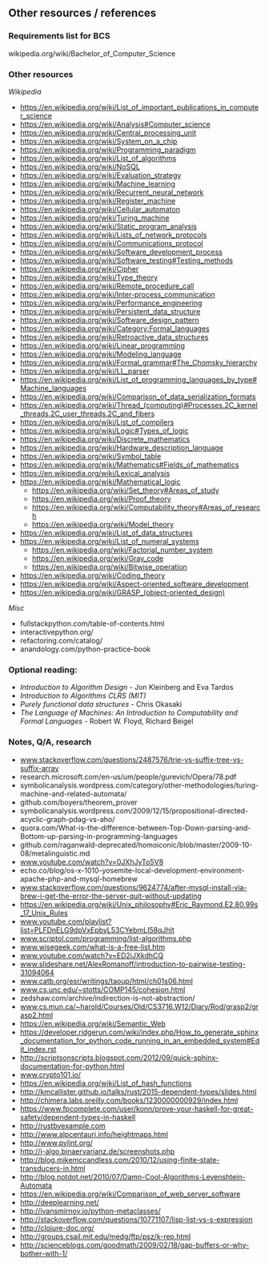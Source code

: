 ## Other resources / references

### Requirements list for BCS
wikipedia.org/wiki/Bachelor_of_Computer_Science

### Other resources

*Wikipedia*
+ https://en.wikipedia.org/wiki/List_of_important_publications_in_computer_science
+ https://en.wikipedia.org/wiki/Analysis#Computer_science
+ https://en.wikipedia.org/wiki/Central_processing_unit
+ https://en.wikipedia.org/wiki/System_on_a_chip
+ https://en.wikipedia.org/wiki/Programming_paradigm
+ https://en.wikipedia.org/wiki/List_of_algorithms
+ https://en.wikipedia.org/wiki/NoSQL
+ https://en.wikipedia.org/wiki/Evaluation_strategy
+ https://en.wikipedia.org/wiki/Machine_learning
+ https://en.wikipedia.org/wiki/Recurrent_neural_network
+ https://en.wikipedia.org/wiki/Register_machine
+ https://en.wikipedia.org/wiki/Cellular_automaton
+ https://en.wikipedia.org/wiki/Turing_machine
+ https://en.wikipedia.org/wiki/Static_program_analysis
+ https://en.wikipedia.org/wiki/Lists_of_network_protocols
+ https://en.wikipedia.org/wiki/Communications_protocol
+ https://en.wikipedia.org/wiki/Software_development_process
+ https://en.wikipedia.org/wiki/Software_testing#Testing_methods
+ https://en.wikipedia.org/wiki/Cipher
+ https://en.wikipedia.org/wiki/Type_theory
+ https://en.wikipedia.org/wiki/Remote_procedure_call
+ https://en.wikipedia.org/wiki/Inter-process_communication
+ https://en.wikipedia.org/wiki/Performance_engineering
+ https://en.wikipedia.org/wiki/Persistent_data_structure
+ https://en.wikipedia.org/wiki/Software_design_pattern
+ https://en.wikipedia.org/wiki/Category:Formal_languages
+ https://en.wikipedia.org/wiki/Retroactive_data_structures
+ https://en.wikipedia.org/wiki/Linear_programming
+ https://en.wikipedia.org/wiki/Modeling_language
+ https://en.wikipedia.org/wiki/Formal_grammar#The_Chomsky_hierarchy
+ https://en.wikipedia.org/wiki/LL_parser
+ https://en.wikipedia.org/wiki/List_of_programming_languages_by_type#Machine_languages
+ https://en.wikipedia.org/wiki/Comparison_of_data_serialization_formats
+ https://en.wikipedia.org/wiki/Thread_(computing)#Processes.2C_kernel_threads.2C_user_threads.2C_and_fibers
+ https://en.wikipedia.org/wiki/List_of_compilers
+ https://en.wikipedia.org/wiki/Logic#Types_of_logic
+ https://en.wikipedia.org/wiki/Discrete_mathematics
+ https://en.wikipedia.org/wiki/Hardware_description_language
+ https://en.wikipedia.org/wiki/Symbol_table
+ https://en.wikipedia.org/wiki/Mathematics#Fields_of_mathematics
+ https://en.wikipedia.org/wiki/Lexical_analysis
+ https://en.wikipedia.org/wiki/Mathematical_logic
  + https://en.wikipedia.org/wiki/Set_theory#Areas_of_study
  + https://en.wikipedia.org/wiki/Proof_theory
  + https://en.wikipedia.org/wiki/Computability_theory#Areas_of_research
  + https://en.wikipedia.org/wiki/Model_theory
+ https://en.wikipedia.org/wiki/List_of_data_structures
+ https://en.wikipedia.org/wiki/List_of_numeral_systems
  + https://en.wikipedia.org/wiki/Factorial_number_system
  + https://en.wikipedia.org/wiki/Gray_code
  + https://en.wikipedia.org/wiki/Bitwise_operation
+ https://en.wikipedia.org/wiki/Coding_theory
+ https://en.wikipedia.org/wiki/Aspect-oriented_software_development
+ https://en.wikipedia.org/wiki/GRASP_(object-oriented_design)

*Misc*
+ fullstackpython.com/table-of-contents.html
+ interactivepython.org/
+ refactoring.com/catalog/
+ anandology.com/python-practice-book

### Optional reading:
+ *Introduction to Algorithm Design* - Jon Kleinberg and Eva Tardos
+ *Introduction to Algorithms CLRS (MIT)*
+ *Purely functional data structures* - Chris Okasaki
+ *The Language of Machines: An Introduction to Computability and Formal Languages* - Robert W. Floyd, Richard Beigel

### Notes, Q/A, research
+ www.stackoverflow.com/questions/2487576/trie-vs-suffix-tree-vs-suffix-array
+ research.microsoft.com/en-us/um/people/gurevich/Opera/78.pdf
+ symbolicanalysis.wordpress.com/category/other-methodologies/turing-machine-and-related-automata/
+ github.com/boyers/theorem_prover
+ symbolicanalysis.wordpress.com/2009/12/15/propositional-directed-acyclic-graph-pdag-vs-aho/
+ quora.com/What-is-the-difference-between-Top-Down-parsing-and-Bottom-up-parsing-in-programming-languages
+ github.com/raganwald-deprecated/homoiconic/blob/master/2009-10-08/metalinguistic.md
+ www.youtube.com/watch?v=0JXhJyTo5V8
+ echo.co/blog/os-x-1010-yosemite-local-development-environment-apache-php-and-mysql-homebrew
+ www.stackoverflow.com/questions/9624774/after-mysql-install-via-brew-i-get-the-error-the-server-quit-without-updating
+ https://en.wikipedia.org/wiki/Unix_philosophy#Eric_Raymond.E2.80.99s_17_Unix_Rules
+ www.youtube.com/playlist?list=PLFDnELG9dpVxEpbyL53CYebmLI58qJhlt
+ www.scriptol.com/programming/list-algorithms.php
+ www.wisegeek.com/what-is-a-free-list.htm
+ www.youtube.com/watch?v=ED2iJXkdhCQ
+ www.slideshare.net/AlexRomanoff/introduction-to-pairwise-testing-31094064
+ www.catb.org/esr/writings/taoup/html/ch01s06.html
+ www.cs.unc.edu/~stotts/COMP145/cohesion.html
+ zedshaw.com/archive/indirection-is-not-abstraction/
+ www.cs.mun.ca/~harold/Courses/Old/CS3716.W12/Diary/Rod/grasp2/grasp2.html
+ https://en.wikipedia.org/wiki/Semantic_Web
+ https://developer.ridgerun.com/wiki/index.php/How_to_generate_sphinx_documentation_for_python_code_running_in_an_embedded_system#Edit_index.rst
+ http://scriptsonscripts.blogspot.com/2012/09/quick-sphinx-documentation-for-python.html
+ www.crypto101.io/
+ https://en.wikipedia.org/wiki/List_of_hash_functions
+ http://kmcallister.github.io/talks/rust/2015-dependent-types/slides.html
+ http://chimera.labs.oreilly.com/books/1230000000929/index.html
+ https://www.fpcomplete.com/user/konn/prove-your-haskell-for-great-safety/dependent-types-in-haskell
+ http://rustbyexample.com
+ http://www.alpcentauri.info/heightmaps.html
+ http://www.pylint.org/
+ http://j-algo.binaervarianz.de/screenshots.php
+ http://blog.mikemccandless.com/2010/12/using-finite-state-transducers-in.html
+ http://blog.notdot.net/2010/07/Damn-Cool-Algorithms-Levenshtein-Automata
+ https://en.wikipedia.org/wiki/Comparison_of_web_server_software
+ http://deeplearning.net/
+ http://ivansmirnov.io/python-metaclasses/
+ http://stackoverflow.com/questions/10771107/lisp-list-vs-s-expression
+ http://clojure-doc.org/
+ http://groups.csail.mit.edu/medg/ftp/psz/k-rep.html
+ http://scienceblogs.com/goodmath/2009/02/18/gap-buffers-or-why-bother-with-1/

